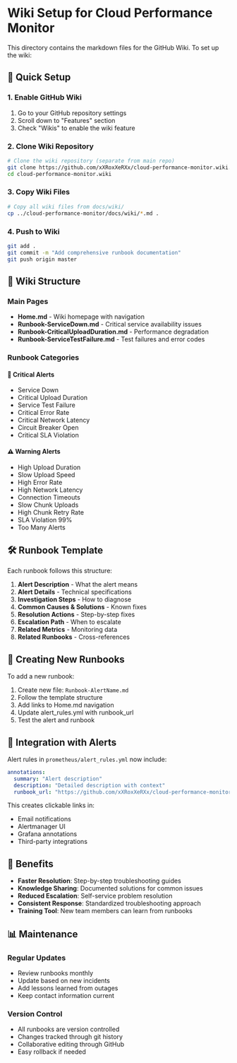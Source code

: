 # Wiki Setup for Cloud Performance Monitor

This directory contains the markdown files for the GitHub Wiki. To set up the wiki:

## 🚀 Quick Setup

### 1. Enable GitHub Wiki
1. Go to your GitHub repository settings
2. Scroll down to "Features" section
3. Check "Wikis" to enable the wiki feature

### 2. Clone Wiki Repository
```bash
# Clone the wiki repository (separate from main repo)
git clone https://github.com/xXRoxXeRXx/cloud-performance-monitor.wiki.git
cd cloud-performance-monitor.wiki
```

### 3. Copy Wiki Files
```bash
# Copy all wiki files from docs/wiki/
cp ../cloud-performance-monitor/docs/wiki/*.md .
```

### 4. Push to Wiki
```bash
git add .
git commit -m "Add comprehensive runbook documentation"
git push origin master
```

## 📖 Wiki Structure

### Main Pages
- **Home.md** - Wiki homepage with navigation
- **Runbook-ServiceDown.md** - Critical service availability issues
- **Runbook-CriticalUploadDuration.md** - Performance degradation
- **Runbook-ServiceTestFailure.md** - Test failures and error codes

### Runbook Categories

#### 🚨 Critical Alerts
- Service Down
- Critical Upload Duration  
- Service Test Failure
- Critical Error Rate
- Critical Network Latency
- Circuit Breaker Open
- Critical SLA Violation

#### ⚠️ Warning Alerts
- High Upload Duration
- Slow Upload Speed
- High Error Rate
- High Network Latency
- Connection Timeouts
- Slow Chunk Uploads
- High Chunk Retry Rate
- SLA Violation 99%
- Too Many Alerts

## 🛠️ Runbook Template

Each runbook follows this structure:
1. **Alert Description** - What the alert means
2. **Alert Details** - Technical specifications
3. **Investigation Steps** - How to diagnose
4. **Common Causes & Solutions** - Known fixes
5. **Resolution Actions** - Step-by-step fixes
6. **Escalation Path** - When to escalate
7. **Related Metrics** - Monitoring data
8. **Related Runbooks** - Cross-references

## 📝 Creating New Runbooks

To add a new runbook:

1. Create new file: `Runbook-AlertName.md`
2. Follow the template structure
3. Add links to Home.md navigation
4. Update alert_rules.yml with runbook_url
5. Test the alert and runbook

## 🔗 Integration with Alerts

Alert rules in `prometheus/alert_rules.yml` now include:
```yaml
annotations:
  summary: "Alert description"
  description: "Detailed description with context"
  runbook_url: "https://github.com/xXRoxXeRXx/cloud-performance-monitor/wiki/Runbook-AlertName"
```

This creates clickable links in:
- Email notifications
- Alertmanager UI
- Grafana annotations
- Third-party integrations

## 🎯 Benefits

- **Faster Resolution**: Step-by-step troubleshooting guides
- **Knowledge Sharing**: Documented solutions for common issues
- **Reduced Escalation**: Self-service problem resolution
- **Consistent Response**: Standardized troubleshooting approach
- **Training Tool**: New team members can learn from runbooks

## 📊 Maintenance

### Regular Updates
- Review runbooks monthly
- Update based on new incidents
- Add lessons learned from outages
- Keep contact information current

### Version Control
- All runbooks are version controlled
- Changes tracked through git history
- Collaborative editing through GitHub
- Easy rollback if needed